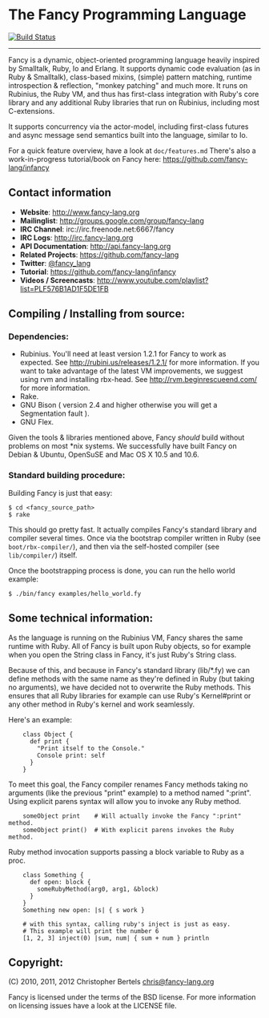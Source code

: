 # The Fancy Programming Language

[![Build Status](https://secure.travis-ci.org/bakkdoor/fancy.png)](http://travis-ci.org/bakkdoor/fancy)

----------------------------------------------------------------------

Fancy is a dynamic, object-oriented programming language heavily
inspired by Smalltalk, Ruby, Io and Erlang. It supports dynamic code
evaluation (as in Ruby & Smalltalk), class-based mixins, (simple)
pattern matching, runtime introspection & reflection, "monkey
patching" and much more. It runs on Rubinius, the Ruby VM, and thus
has first-class integration with Ruby's core library and any
additional Ruby libraries that run on Rubinius, including most
C-extensions.

It supports concurrency via the actor-model, including first-class
futures and async message send semantics built into the language,
similar to Io.

For a quick feature overview, have a look at `doc/features.md`
There's also a work-in-progress tutorial/book on Fancy here:
https://github.com/fancy-lang/infancy

## Contact information
* **Website**: http://www.fancy-lang.org
* **Mailinglist**: http://groups.google.com/group/fancy-lang
* **IRC Channel**: irc://irc.freenode.net:6667/fancy
* **IRC Logs**: http://irc.fancy-lang.org
* **API Documentation**: http://api.fancy-lang.org
* **Related Projects**: https://github.com/fancy-lang
* **Twitter**: [@fancy_lang](https://twitter.com/#!/fancy_lang)
* **Tutorial**: https://github.com/fancy-lang/infancy
* **Videos / Screencasts**: http://www.youtube.com/playlist?list=PLF576B1AD1F5DE1FB

## Compiling / Installing from source:
### Dependencies:
- Rubinius.
  You'll need at least version 1.2.1 for Fancy to work as expected.
  See http://rubini.us/releases/1.2.1/ for more information.
  If you want to take advantage of the latest VM improvements, we
  suggest using rvm and installing rbx-head.
  See http://rvm.beginrescueend.com/ for more information.
- Rake.
- GNU Bison ( version 2.4 and higher otherwise you will get a Segmentation fault ).
- GNU Flex.

Given the tools & libraries mentioned above, Fancy _should_ build without problems
on most *nix systems. We successfully have built Fancy on Debian & Ubuntu, OpenSuSE
and Mac OS X 10.5 and 10.6.

### Standard building procedure:
Building Fancy is just that easy:

    $ cd <fancy_source_path>
    $ rake

This should go pretty fast. It actually compiles Fancy's standard
library and compiler several times. Once via the bootstrap compiler
written in Ruby (see `boot/rbx-compiler/`), and then via the self-hosted
compiler (see `lib/compiler/`) itself.

Once the bootstrapping process is done, you can run the hello world example:

    $ ./bin/fancy examples/hello_world.fy

## Some technical information:
As the language is running on the Rubinius VM, Fancy shares the same
runtime with Ruby. All of Fancy is built upon Ruby objects, so for
example when you open the String class in Fancy, it's just Ruby's
String class.

Because of this, and because in Fancy's standard library (lib/*.fy) we
can define methods with the same name as they're defined in Ruby (but
taking no arguments), we have decided not to overwrite the Ruby
methods.
This ensures that all Ruby libraries for example can use Ruby's
Kernel#print or any other method in Ruby's kernel and work seamlessly.

Here's an example:

```fancy
    class Object {
      def print {
        "Print itself to the Console."
        Console print: self
      }
    }
```

To meet this goal, the Fancy compiler renames Fancy methods taking no
arguments (like the previous "print" example) to a method named
":print". Using explicit parens syntax will allow you to invoke any
Ruby method.

```fancy
    someObject print    # Will actually invoke the Fancy ":print" method.
    someObject print()  # With explicit parens invokes the Ruby method.
```

Ruby method invocation supports passing a block variable to Ruby as a proc.

```fancy
    class Something {
      def open: block {
        someRubyMethod(arg0, arg1, &block)
      }
    }
    Something new open: |s| { s work }

    # with this syntax, calling ruby's inject is just as easy.
    # This example will print the number 6
    [1, 2, 3] inject(0) |sum, num| { sum + num } println
```

## Copyright:
(C) 2010, 2011, 2012 Christopher Bertels <chris@fancy-lang.org>

Fancy is licensed under the terms of the BSD license. For more
information on licensing issues have a look at the LICENSE file.
